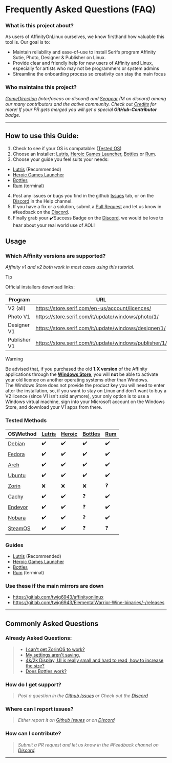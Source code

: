 # Frequently Asked Questions (FAQ)

### What is this project about?
As users of AffinityOnLinux ourselves, we know firsthand how valuable this tool is. Our goal is to:
- Maintain reliability and ease-of-use to install Serifs program Affinity Sutie, Photo, Designer & Publisher on Linux.
- Provide clear and friendly help for new users of Affinity and Linux, especially for artists who may not be programmers or system admins
- Streamline the onboarding process so creativity can stay the main focus

### Who maintains this project?
*[GameDirection](https://github.com/Gamedirection) (interfaceas on discord) and [Seapear](https://github.com/seapear) (M on discord) among our many contributors and the active community.*
*Check out [Credits](https://github.com/seapear/AffinityOnLinux/blob/main/Credits.md) for more!*
*If your PR gets merged you will get a special **GitHub-Contributor** badge.*

---

## How to use this Guide:
1. Check to see if your OS is compatable: ([Tested OS](#tested-methods))
2. Choose an Installer: [Lutris](https://lutris.net/), [Heroic Games Launcher](https://heroicgameslauncher.com/), [Bottles](https://usebottles.com/) or [Rum](https://gitlab.com/xkero/rum).
3. Choose your guide you feel suits your needs: 
  - [Lutris](./Guides/Lutris/Guide.md) (Recommended)
  - [Heroic Games Launcher](./Guides/Heroic/Guide.md)
  - [Bottles](./Guides/Bottles/Guide.md)
  - [Rum](./Guides/Rum/Guide.md) (terminal)
4. Post any issues or bugs you find in the github [Issues](https://github.com/seapear/AffinityOnLinux/issues) tab, or on the [Discord](https://discord.gg/t5V9ecpJWZ) in the Help channel.
5. If you have a fix or a solution, submit a [Pull Request](https://github.com/seapear/AffinityOnLinux/pulls) and let us know in #feedback on the [Discord](https://discord.gg/t5V9ecpJWZ).
6. Finally grab your ✔️Success Badge on the [Discord](https://discord.gg/t5V9ecpJWZ), we would be love to hear about your real world use of AOL!


## Usage

### Which Affinity versions are supported?
*Affinity v1 and v2 both work in most cases using this tutorial.*
> [!TIP]
> Official installers download links:
>
> | Program | URL |
> |---------|-----|
> |V2 (all)     |https://store.serif.com/en-us/account/licences/         |
> |Photo V1     | https://store.serif.com/it/update/windows/photo/1/     |
> |Designer V1  | https://store.serif.com/it/update/windows/designer/1/  |
> |Publisher V1 | https://store.serif.com/it/update/windows/publisher/1/ |

> [!WARNING]
> Be advised that, if you purchased the old **1.X version** of the Affinity applications through the [**Windows Store**](https://apps.microsoft.com/), you will **not** be able to activate your old licence on another operating systems other than Windows.  
> The Windows Store does not provide the product key you will need to enter after the installation, so, if you want to stay on Linux and don't want to buy a V2 licence (since V1 isn't sold anymore), your only option is to use a Windows virtual machine, sign into your Microsoft account on the Windows Store, and download your V1 apps from there.

### Tested Methods

| OS\Method | [Lutris](https://lutris.net/) | [Heroic](https://heroicgameslauncher.com/) | [Bottles](https://usebottles.com/) | [Rum](https://gitlab.com/xkero/rum) |
|-----------|--------|--------|---------|-----|
| [Debian](https://www.debian.org/)    | ✔️     | ✔️     | ✔️     | ✔️  |
| [Fedora](https://fedoraproject.org/)    | ✔️     | ✔️     | ✔️     | ✔️  |
| [Arch](https://archlinux.org/)      | ✔️     | ✔️     | ✔️     | ✔️  |
| [Ubuntu](https://ubuntu.com/)    | ✔️     | ✔️     | ✔️     | ✔️  |
| [Zorin](https://zorin.com/os/)     | ❌     | ❌     | ❌     | ❓  | 
| [Cachy](https://cachyos.org/)     | ✔️     | ✔️     | ❓     | ✔️  |
| [Endevor](https://endeavouros.com/)   | ✔️     | ✔️     | ❓     | ✔️  |
| [Nobara](https://nobaraproject.org/)   | ✔️     | ✔️     | ❓     | ✔️  |
| [SteamOS](https://store.steampowered.com/steamos)   | ✔️     | ✔️     | ❓     | ❓  |

### Guides

- [Lutris](./Guides/Lutris/Guide.md) (Recommended)
- [Heroic Games Launcher](./Guides/Heroic/Guide.md)
- [Bottles](./Guides/Bottles/Guide.md)
- [Rum](./Guides/Rum/Guide.md) (terminal)

### Use these if the main mirrors are down
- https://gitlab.com/twig6943/affinityonlinux
- https://gitlab.com/twig6943/ElementalWarrior-Wine-binaries/-/releases
---

## Commonly Asked Questions

### Already Asked Questions:
> - [I can't get ZorinOS to work?](https://github.com/seapear/AffinityOnLinux/issues/53)
> - [My settings aren't saving.](Guides/Settings.md)
> - [4k/2k Display, UI is really small and hard to read, how to increase the size?](https://github.com/seapear/AffinityOnLinux/issues/47)
> - [Does Bottles work?](https://github.com/seapear/AffinityOnLinux/issues/37)

### How do I get support?
> *Post a question in the [Github Issues](https://github.com/seapear/AffinityOnLinux/issues) or Check out the [Discord](https://discord.com/invite/t5V9ecpJWZ)*

### Where can I report issues?
> *Either report it on [Github Issues](https://github.com/seapear/AffinityOnLinux/issues) or on [Discord](https://discord.com/invite/YhBv2AThax)*

### How can I contribute?
> *Submit a PR request and let us know in the #Feedback channel on [Discord](https://discord.com/invite/YhBv2AThax).*
---
